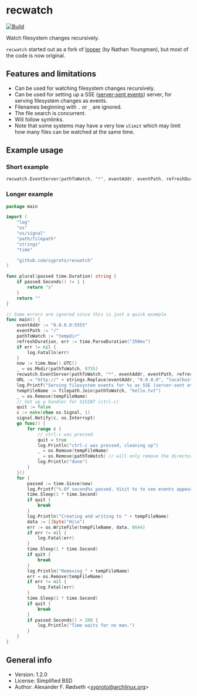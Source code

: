 # recwatch

[![Build](https://github.com/xyproto/recwatch/actions/workflows/build.yml/badge.svg)](https://github.com/xyproto/recwatch/actions/workflows/build.yml)

Watch filesystem changes recursively.

`recwatch` started out as a fork of [looper](https://github.com/nathany/looper) (by Nathan Youngman), but most of the code is now original.

## Features and limitations

* Can be used for watching filesystem changes recursively.
* Can be used for setting up a SSE ([server-sent events](https://en.wikipedia.org/wiki/Server-sent_events)) server, for serving filesystem changes as events.
* Filenames beginning with `.` or `_` are ignored.
* The file search is concurrent.
* Will follow symlinks.
* Note that some systems may have a very low `ulimit` which may limit how many files can be watched at the same time.

## Example usage

### Short example

```go
recwatch.EventServer(pathToWatch, "*", eventAddr, eventPath, refreshDuration)
```

### Longer example

```go
package main

import (
    "log"
    "os"
    "os/signal"
    "path/filepath"
    "strings"
    "time"

    "github.com/xyproto/recwatch"
)

func plural(passed time.Duration) string {
    if passed.Seconds() != 1 {
        return "s"
    }
    return ""
}

// Some errors are ignored since this is just a quick example
func main() {
    eventAddr := "0.0.0.0:5555"
    eventPath := "/"
    pathToWatch := "tempdir"
    refreshDuration, err := time.ParseDuration("350ms")
    if err != nil {
        log.Fatalln(err)
    }
    now := time.Now().UTC()
    _ = os.Mkdir(pathToWatch, 0755)
    recwatch.EventServer(pathToWatch, "*", eventAddr, eventPath, refreshDuration)
    URL := "http://" + strings.Replace(eventAddr, "0.0.0.0", "localhost", 1) + eventPath
    log.Printf("Serving filesystem events for %s as SSE (server-sent events) on %s\n", pathToWatch, URL)
    tempFileName := filepath.Join(pathToWatch, "hello.txt")
    _ = os.Remove(tempFileName)
    // Set up a handler for SIGINT (ctrl-c)
    quit := false
    c := make(chan os.Signal, 1)
    signal.Notify(c, os.Interrupt)
    go func() {
        for range c {
            // ctrl-c was pressed
            quit = true
            log.Println("ctrl-c was pressed, cleaning up")
            _ = os.Remove(tempFileName)
            _ = os.Remove(pathToWatch) // will only remove the directory if it's empty
            log.Println("done")
        }
    }()
    for {
        passed := time.Since(now)
        log.Printf("%.0f second%s passed. Visit %s to see events appear.\n", passed.Seconds(), plural(passed), URL)
        time.Sleep(1 * time.Second)
        if quit {
            break
        }
        log.Println("Creating and writing to " + tempFileName)
        data := []byte("Hi\n")
        err := os.WriteFile(tempFileName, data, 0644)
        if err != nil {
            log.Fatal(err)
        }
        time.Sleep(1 * time.Second)
        if quit {
            break
        }
        log.Println("Removing " + tempFileName)
        err = os.Remove(tempFileName)
        if err != nil {
            log.Fatal(err)
        }
        time.Sleep(1 * time.Second)
        if quit {
            break
        }
        if passed.Seconds() > 200 {
            log.Println("Time waits for no man.")
        }
    }
}
```

## General info

* Version: 1.2.0
* License: Simplified BSD
* Author: Alexander F. Rødseth &lt;xyproto@archlinux.org&gt;
